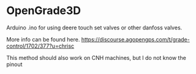 # OpenGrade3D

Arduino .ino for using deere touch set valves
or other danfoss valves.

More info can be found here.
https://discourse.agopengps.com/t/grade-control/1702/377?u=chrisc

This method should also work on CNH machines,
but I do not know the pinout
